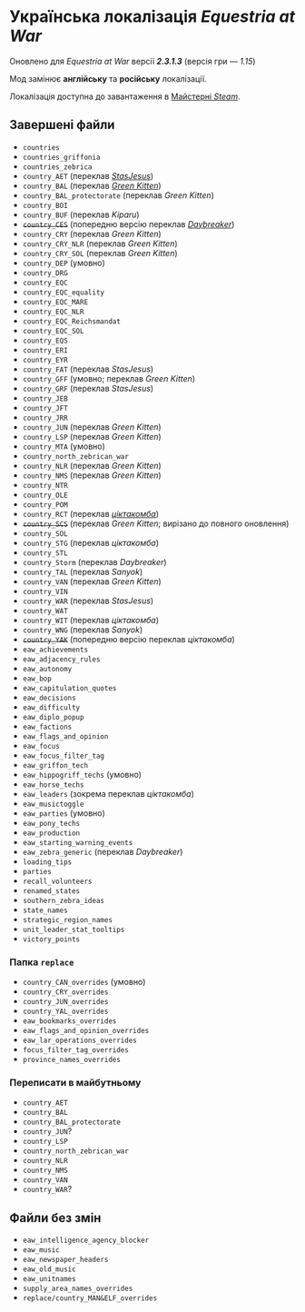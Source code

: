 # Українська локалізація *Equestria at War*
Оновлено для *Equestria at War* версії ***2.3.1.3*** (версія гри&nbsp;— *1.15*)

Мод замінює **англійську** та **російську** локалізації.

Локалізація доступна до завантаження в [Майстерні *Steam*](https://steamcommunity.com/workshop/filedetails/?id=3176454246).

## Завершені файли
+ `countries`
+ `countries_griffonia`
+ `countries_zebrica`
+ `country_AET` (переклав [*StasJesus*](https://steamcommunity.com/profiles/76561198867405533))
+ `country_BAL` (переклав [*Green Kitten*](https://steamcommunity.com/profiles/76561198235810742))
+ `country_BAL_protectorate` (переклав *Green Kitten*)
+ `country_BOI`
+ `country_BUF` (переклав *Kiparu*)
+ ~~`country_CES`~~ (попередню версію переклав [*Daybreaker*](https://steamcommunity.com/profiles/76561199084403733))
+ `country_CRY` (переклав *Green Kitten*)
+ `country_CRY_NLR` (переклав *Green Kitten*)
+ `country_CRY_SOL` (переклав *Green Kitten*)
+ `country_DEP` (умовно)
+ `country_DRG`
+ `country_EQC`<!--  (переклав *Max*) -->
+ `country_EQC_equality`<!--  (переклав *Max*) -->
+ `country_EQC_MARE`<!--  (переклав *Max*) -->
+ `country_EQC_NLR`<!--  (переклав *Max*) -->
+ `country_EQC_Reichsmandat`<!--  (переклав *Max*) -->
+ `country_EQC_SOL`<!--  (переклав *Max*) -->
+ `country_EQS`
+ `country_ERI`
+ `country_EYR`
+ `country_FAT` (переклав *StasJesus*)
+ `country_GFF` (умовно; переклав *Green Kitten*)
+ `country_GRF` (переклав *StasJesus*)
+ `country_JEB`
+ `country_JFT`
+ `country_JRR`
+ `country_JUN` (переклав *Green Kitten*)
+ `country_LSP` (переклав *Green Kitten*)
+ `country_MTA` (умовно)
+ `country_north_zebrican_war`
+ `country_NLR` (переклав *Green Kitten*)
+ `country_NMS` (переклав *Green Kitten*)
+ `country_NTR`
+ `country_OLE`<!--  (переклав *Max*) -->
+ `country_POM`
+ `country_RCT` (переклав [*ціктакомба*](https://steamcommunity.com/profiles/76561199241366335))
+ ~~`country_SCS`~~ (переклав *Green Kitten*; вирізано до повного оновлення)
+ `country_SOL`
+ `country_STG` (<!-- первісно  -->переклав *ціктакомба*<!-- , переписав *Max* -->)
+ `country_STL`<!--  (переклав *Max*) -->
+ `country_Storm` (переклав *Daybreaker*)
+ `country_TAL` (переклав *Sanyok*)
+ `country_VAN` (переклав *Green Kitten*)
+ `country_VIN`
+ `country_WAR` (переклав *StasJesus*)
+ `country_WAT`
+ `country_WIT` (переклав *ціктакомба*)
+ `country_WNG` (переклав *Sanyok*)
+ ~~`country_YAK`~~ (попередню версію переклав *ціктакомба*)
+ `eaw_achievements`
+ `eaw_adjacency_rules`
+ `eaw_autonomy`
+ `eaw_bop`
+ `eaw_capitulation_quotes`
+ `eaw_decisions`
+ `eaw_difficulty`
+ `eaw_diplo_popup`
+ `eaw_factions`
+ `eaw_flags_and_opinion`
+ `eaw_focus`
+ `eaw_focus_filter_tag`
+ `eaw_griffon_tech`
+ `eaw_hippogriff_techs` (умовно)
+ `eaw_horse_techs`
+ `eaw_leaders` (зокрема переклав *ціктакомба*)
+ `eaw_musictoggle`
+ `eaw_parties` (умовно)
+ `eaw_pony_techs`
+ `eaw_production`
+ `eaw_starting_warning_events`
+ `eaw_zebra_generic` (переклав *Daybreaker*)
+ `loading_tips`
+ `parties`<!--  (переклав *Max*) -->
+ `recall_volunteers`
+ `renamed_states`
+ `southern_zebra_ideas`
+ `state_names`
+ `strategic_region_names`
+ `unit_leader_stat_tooltips`
+ `victory_points`

### Папка `replace`
+ `country_CAN_overrides` (умовно)
+ `country_CRY_overrides`
+ `country_JUN_overrides`
+ `country_YAL_overrides`
+ `eaw_bookmarks_overrides`
+ `eaw_flags_and_opinion_overrides`
+ `eaw_lar_operations_overrides`
+ `focus_filter_tag_overrides`
+ `province_names_overrides`

### Переписати в майбутньому
+ `country_AET`
+ `country_BAL`
+ `country_BAL_protectorate`
+ `country_JUN`?
+ `country_LSP`
+ `country_north_zebrican_war`
+ `country_NLR`
+ `country_NMS`
+ `country_VAN`
+ `country_WAR`?

## Файли без змін
+ `eaw_intelligence_agency_blocker`
+ `eaw_music`
+ `eaw_newspaper_headers`
+ `eaw_old_music`
+ `eaw_unitnames`
+ `supply_area_names_overrides`
+ `replace/country_MAN&ELF_overrides`